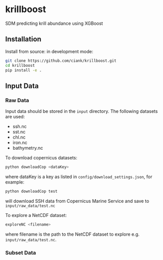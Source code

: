 # krillboost
SDM predicting krill abundance using XGBoost

## Installation
Install from source: in development mode:
```bash
git clone https://github.com/ciank/krillboost.git
cd krillboost
pip install -e .
```
## Input Data
### Raw Data
Input data should be stored in the `input` directory. The following datasets are used:
- ssh.nc
- sst.nc
- chl.nc
- iron.nc
- bathymetry.nc

To download copernicus datasets:
```bash
python downloadCop <dataKey>
```
where dataKey is a key as listed in `config/download_settings.json`, for example:
```bash
python downloadCop test
```
will download SSH data from Copernicus Marine Service and save to `input/raw_data/test.nc`

To explore a NetCDF dataset:
```bash
exploreNC <filename>
```
where filename is the path to the NetCDF dataset to explore e.g. `input/raw_data/test.nc`.

### Subset Data



